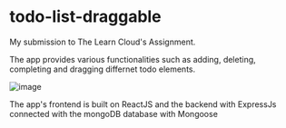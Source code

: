 # todo-list-draggable
My submission to The Learn Cloud's Assignment.

The app provides various functionalities such as adding, deleting, completing and dragging differnet todo elements.


 ![image](https://github.com/Abhijay19/todo-list-draggable/assets/127417011/7afc1d5a-2190-4e2e-8358-ed69ba51e76d)


The app's frontend is built on ReactJS and the backend with ExpressJs connected with the mongoDB database with Mongoose
